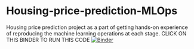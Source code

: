# Housing-price-prediction-MLOps
Housing price prediction project as a part of getting hands-on experience of reproducing the machine learning operations at each stage. CLICK ON THIS BINDER TO RUN THIS CODE
[![Binder](https://mybinder.org/badge_logo.svg)](https://mybinder.org/v2/gh/vidhiparikh03/Housing-price-prediction-MLOps/HEAD)
